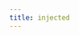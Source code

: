 ```yaml
---
title: injected
---
```


<script setup>
const docsPath = 'core'
const packageName = '@wagmi/core'
const connectorsPackageName = '@wagmi/connectors'
</script>

<!-- @include: @shared/connectors/injected.md -->
